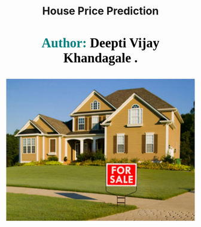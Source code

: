 <div align="center">
  
# House Price Prediction   
</div>

<h3 align="center" style="font-size: 35px; color: #800080; font-family: Georgia;">
    <span style="color: #008080;"> Author:</span> 
    <span style="color: black;">Deepti Vijay Khandagale .</span>
</h3>
<p align="center">
  <img src="https://github.com/Deepti1206/House_Price_Prediction_Project/blob/main/Visuals/1400935880311.jpeg">
</p>
